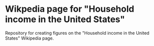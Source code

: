 Wikpedia page for "Household income in the United States"
=========================================================

Repository for creating figures on the "Household income in the United States" Wikipedia page. 


